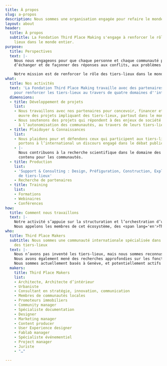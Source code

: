```yaml
---
title: À propos
slug: a-propos
description: Nous sommes une organisation engagée pour refaire le monde en tiers-lieu
layout: about
header:
  title: À propos
  subtitle: La Fondation Third Place Making s'engage à renforcer le rôle des tiers
    lieux dans le monde entier.
purpose:
  title: Perspectives
  text: |-
    Nous nous engageons pour que chaque personne et chaque communauté partout dans le monde puisse accéder, créer ou préserver un tiers-lieu afin de se réunir,
    d’échanger et de façonner des réponses aux conflits, aux problèmes et aux enjeux de société.

    Notre mission est de renforcer le rôle des tiers-lieux dans le monde en reconnaissant, en défendant et en soutenant les personnes, les organisations, les connaissances et les outils qui constituent les tiers lieux et leurs communautés.
what:
  title: Nos activités
  text: 'La Fondation Third Place Making travaille avec des partenaires du monde entier
    pour renforcer les tiers-lieux au travers de quatre domaines d''intervention :'
  dimensions:
  - title: Développement de projets
    list:
    - Nous travaillons avec nos partenaires pour concevoir, financer et mettre en
      œuvre des projets impliquant des tiers-lieux, partout dans le monde.
    - Nous soutenons des projets qui répondent à des enjeux de société en contribuant
      à l’autonomisation des communautés, au travers de leurs tiers-lieux.
  - title: Plaidoyer & Connaissances
    list:
    - Nous plaidons pour et défendons ceux qui participent aux tiers-lieux et nous
      portons à l’international un discours engagé dans le débat public.
    - |-
      Nous contribuons à la recherche scientifique dans le domaine des tiers-lieux et créons et diffusons du
      contenu pour les communautés.
  - title: Production
    list:
    - 'Support & Consulting : Design, Préfiguration, Construction, Exploitation, Gestion
      de tiers-lieux'
    - Recherche de partenaires
  - title: Training
    list:
    - Formations
    - Webinaires
    - Conférences
how:
  title: Comment nous travaillons
  text: |-
    Notre activité s’appuie sur la structuration et l’orchestration d’un écosystème international de partenaires impliqués dans le domaine des tiers-lieux. Cet  écosystème comprend des entrepreneurs, <span lang='en'>freelances</span>, collectifs, entreprises et organisations issues de la société civile.
    Nous appelons les membres de cet écosystème, des <span lang='en'>Third Place Makers</span>. L’identification et la sélection des partenaires s’effectue à l’échelle internationale et s’axe sur l’ensemble des savoir-faire, des expertises et des activités opérationnelles qu’implique la conception, la réalisation et la gestion des tiers-lieux.
who:
  title: Third Place Makers
  subtitle: Nous sommes une communauté internationale spécialisée dans le domaine
    des tiers-lieux
  text: |-
    Nous n’avons pas inventé les tiers-lieux, mais nous sommes reconnus pour nos publications et la contribution à de nombreux tiers-lieux emblématiques et réseaux structurants.
    Nous avons également mené des recherches approfondies sur les fonctionnements, les capacités et les effets des tiers-lieux dans le monde.
    Nous sommes actuellement basés à Genève, et potentiellement actifs partout ailleurs.
  makers:
    title: Third Place Makers
    list:
    - Architecte, Architecte d’intérieur
    - Urbaniste
    - Consultant en stratégie, innovation, communication
    - Membres de communautés locales
    - Promoteurs immobiliers
    - Community manager
    - Spécialiste documentation
    - Designer
    - Marketing manager
    - Content producer
    - User Experience designer
    - Fablab manager
    - Spécialiste événementiel
    - Project manager
    - Juriste
    - "…"

---
```

